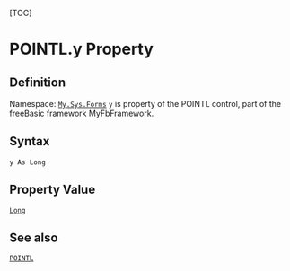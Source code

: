 [TOC]
# POINTL.y Property

## Definition
Namespace: [`My.Sys.Forms`](My.Sys.Forms.md)
`y` is property of the POINTL control, part of the freeBasic framework MyFbFramework.
## Syntax
```freeBasic
y As Long
```
## Property Value
[`Long`]("https://www.freebasic.net/wiki/KeyPgLong")
## See also
[`POINTL`](POINTL.md)
